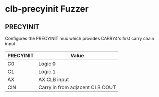 # clb-precyinit Fuzzer

## PRECYINIT

Configures the PRECYINIT mux which provides CARRY4's first carry chain input

| PRECYINIT  | Value                           |
|------------|---------------------------------|
| C0         | Logic 0                         |
| C1         | Logic 1                         |
| AX         | AX CLB input                    |
| CIN        | Carry in from adjacent CLB COUT |

